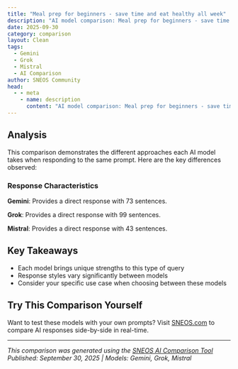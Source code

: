 ```yaml
---
title: "Meal prep for beginners - save time and eat healthy all week"
description: "AI model comparison: Meal prep for beginners - save time and eat healthy all week..."
date: 2025-09-30
category: comparison
layout: Clean
tags:
  - Gemini
  - Grok
  - Mistral
  - AI Comparison
author: SNEOS Community
head:
  - - meta
    - name: description
      content: "AI model comparison: Meal prep for beginners - save time and eat healthy all week..."
---
```


<ChatComparison
  title="Meal prep for beginners - save time and eat healthy all week"
  prompt="Meal prep for beginners - save time and eat healthy all week"
  :responses='{"Gemini": "## Meal Prep for Beginners: Save Time and Eat Healthy All Week!\n\nThis guide will help you get started with meal prepping, even if you\u0027ve never done it before. We\u0027ll focus on simple, versatile recipes and practical tips to make the process as easy and enjoyable as possible.\n\n**1. Start Small \u0026 Plan Ahead:**\n\n* **Don\u0027t Overwhelm Yourself:** Begin with prepping just 1-2 meals or ingredients for the week. Maybe just lunches, or just prepping chicken for dinner.\n* **Choose Your Meals:** Decide what meals you want to prep. Consider your schedule and what you enjoy eating. Look for recipes that are:\n * **Scalable:** Easy to multiply the recipe to make larger batches.\n * **Versatile:** Can be used in multiple meals.\n * **Freezable:** Can be frozen for longer storage.\n* **Create a Shopping List:** Based on your chosen recipes, make a detailed shopping list. This will save you time and prevent impulse buys.\n* **Set a Prep Day:** Designate a specific day and time each week for your meal prepping. Sunday is a popular choice.\n\n**2. Simple \u0026 Versatile Recipe Ideas:**\n\nHere are some beginner-friendly recipes that are easy to scale and customize:\n\n* **Roasted Chicken \u0026 Vegetables:**\n * **Chicken:** Roast a whole chicken or buy chicken breasts and thighs. Season with salt, pepper, garlic powder, and paprika.\n * **Vegetables:** Roast a mix of your favorite veggies like broccoli, Brussels sprouts, carrots, sweet potatoes, onions, and peppers. Toss with olive oil, salt, pepper, and herbs.\n * **Uses:** Chicken can be used in salads, wraps, bowls, or as a main course. Roasted vegetables can be used as a side dish or added to pasta or grain bowls.\n\n* **Quinoa/Rice Bowls:**\n * **Grains:** Cook a large batch of quinoa, brown rice, or farro.\n * **Protein:** Cooked beans (black beans, chickpeas, lentils), grilled chicken or tofu, or hard-boiled eggs.\n * **Veggies:** Chopped raw veggies like cucumbers, tomatoes, bell peppers, and spinach. You can also add cooked veggies from your roasted batch.\n * **Sauce:** Homemade or store-bought vinaigrette, hummus, salsa, or yogurt-based dressing.\n * **Uses:** Customizable bowls for lunch or dinner.\n\n* **Overnight Oats:**\n * **Ingredients:** Rolled oats, milk (dairy or non-dairy), chia seeds, yogurt (optional), sweetener (maple syrup, honey, or fruit), and toppings (fruit, nuts, seeds).\n * **Instructions:** Combine all ingredients in a jar or container and refrigerate overnight. Grab and go in the morning!\n\n* **Egg Muffins/Frittatas:**\n * **Ingredients:** Eggs, your favorite vegetables (spinach, mushrooms, peppers, onions), cheese (optional), and seasonings.\n * **Instructions:** Whisk eggs, add vegetables and cheese, pour into muffin tins or a baking dish, and bake.\n * **Uses:** Quick and easy breakfasts or snacks.\n\n* **Soup/Chili:**\n * **Recipe:** Choose a simple soup or chili recipe with beans, lentils, vegetables, and broth.\n * **Uses:** Lunch or dinner, especially good for colder months. Freezes well!\n\n**3. Practical Meal Prep Tips:**\n\n* **Invest in Good Containers:** Choose airtight containers that are microwave and freezer-safe. Glass or BPA-free plastic are good options. Different sizes are helpful.\n* **Cool Food Properly:** Let cooked food cool completely before placing it in containers and refrigerating. This prevents bacterial growth.\n* **Storage Times:**\n * Cooked meat, poultry, fish, and cooked vegetables: 3-4 days in the refrigerator.\n * Grains (cooked): 4-6 days in the refrigerator.\n * Soups and stews: 3-4 days in the refrigerator.\n * Most meal prepped items can be frozen for 2-3 months.\n* **Label and Date Everything:** Use labels and a marker to write the date on each container. This helps you keep track of how long food has been stored.\n* **Divide Portions:** Pre-portion your meals into individual containers for easy grabbing and going.\n* **Prep Smart:**\n * **Multi-task:** While something is baking in the oven, chop vegetables or cook grains.\n * **Use Kitchen Gadgets:** A food processor can quickly chop vegetables, and an Instant Pot can speed up cooking times.\n* **Don\u0027t Be Afraid to Experiment:** Try new recipes and find what works best for you.\n* **Make it Enjoyable:** Put on some music, listen to a podcast, or invite a friend to meal prep with you!\n\n**4. Example Meal Prep Plan (One Week):**\n\nThis is just an example; customize it to your liking!\n\n* **Meal:** Lunches (5 days)\n* **Recipe:** Quinoa Bowls with Roasted Chicken \u0026 Vegetables\n * **Prep:**\n * Roast chicken breasts (or buy pre-cooked).\n * Roast a mix of broccoli, bell peppers, and sweet potatoes.\n * Cook quinoa.\n * Prepare a simple vinaigrette.\n * **Assembly:** Divide quinoa, chicken, roasted vegetables, and vinaigrette into 5 containers.\n\n* **Meal:** Breakfasts (5 days)\n* **Recipe:** Overnight Oats\n * **Prep:** Mix rolled oats, milk, chia seeds, yogurt, maple syrup, and berries into 5 jars or containers. Refrigerate overnight.\n\n* **Ingredient Prep:** Chopped Vegetables (onions, celery, carrots) - Great for adding to stir-fries, soups, or omelets during the week.\n\n**5. Troubleshooting:**\n\n* **Food Gets Soggy:** Make sure to store ingredients separately if possible, especially wet ingredients from dry ingredients. Pack dressing on the side for salads.\n* **Lack of Variety:** Rotate your recipes regularly to avoid boredom. Experiment with different seasonings and sauces.\n* **Too Much Time:** Start with simpler recipes and gradually add more complex ones as you get more comfortable.\n\n**Key to Success: Consistency is key! Even if you only prep a few things each week, it\u0027s better than nothing. Start small, experiment, and find a system that works for you.**\n", "Grok": "Meal prepping is a fantastic way for beginners to save time, reduce stress, and eat healthier throughout the week. By dedicating a few hours to planning and cooking, you can have nutritious meals ready to go. Below is a step-by-step guide to meal prepping, along with tips, a sample plan, and easy recipes for beginners.\n\n---\n\n### Why Meal Prep?\n- **Saves Time**: Cook once or twice a week instead of daily.\n- **Saves Money**: Buying in bulk and reducing food waste cuts costs.\n- **Healthier Choices**: Avoid impulse eating or takeaways by having balanced meals ready.\n- **Reduces Stress**: No last-minute \u201Cwhat\u2019s for dinner?\u201D decisions.\n\n---\n\n### Step-by-Step Guide to Meal Prepping for Beginners\n1. **Plan Your Week**\n - Decide how many meals you want to prep (e.g., breakfasts, lunches, dinners, snacks).\n - Pick simple recipes with overlap in ingredients to save on shopping and prep time.\n - Check your schedule\u2014are there days you won\u2019t need prepped meals?\n - Aim for balanced meals: protein, carbs, healthy fats, and vegetables.\n\n2. **Make a Shopping List**\n - List ingredients for your chosen recipes.\n - Include pantry staples (rice, pasta, spices, oils) if you\u2019re low.\n - Buy in bulk for cost savings (e.g., chicken breasts, grains, frozen veggies).\n\n3. **Set Aside Time**\n - Choose 1-2 days a week for prepping (e.g., Sunday and Wednesday).\n - Start with 2-3 hours until you get the hang of it.\n\n4. **Prep and Cook**\n - Wash, chop, and measure ingredients ahead of time.\n - Cook in bulk: roast veggies, grill proteins, boil grains or pasta.\n - Use multitasking\u2014cook rice while roasting chicken, for example.\n\n5. **Store Meals Properly**\n - Use airtight containers to keep food fresh.\n - Portion meals into single servings for grab-and-go convenience.\n - Label containers with the meal and date if needed.\n - Refrigerate meals for 3-5 days; freeze anything you won\u2019t eat within that time.\n\n6. **Reheat and Enjoy**\n - Reheat meals in the microwave or on the stovetop.\n - Add fresh elements (like dressings or avocado) at the last minute to avoid sogginess.\n\n---\n\n### Tips for Success\n- **Start Small**: If you\u2019re new, prep just 2-3 meals for a few days to avoid overwhelm.\n- **Invest in Containers**: Get a set of glass or BPA-free plastic containers in various sizes for meals and snacks.\n- **Batch Cook Basics**: Prepare large portions of versatile ingredients like rice, quinoa, or grilled chicken that can be used in multiple meals.\n- **Mix It Up**: Vary flavors and textures weekly to prevent boredom.\n- **Use Freezer-Friendly Recipes**: Soups, stews, and casseroles freeze well for longer storage.\n- **Keep Snacks Handy**: Prep cut veggies, fruit, or hard-boiled eggs for quick bites.\n\n---\n\n### Sample Weekly Meal Prep Plan (5 Days)\nThis plan focuses on simple, nutrient-dense meals for breakfast, lunch, and dinner. Adjust portions based on your needs.\n\n**Breakfast: Overnight Oats (5 servings)**\n- Prep Time: 10 minutes\n- Ingredients (per serving):\n - \u00BD cup rolled oats\n - \u00BE cup milk (or almond milk)\n - 1 tbsp chia seeds\n - 1 tsp honey or maple syrup\n - Toppings: berries, nuts (add before eating)\n- Instructions: Mix oats, milk, chia seeds, and sweetener in a jar or container. Make 5 jars, seal, and refrigerate. Add toppings when ready to eat.\n\n**Lunch: Chicken \u0026 Quinoa Salad Bowls (5 servings)**\n- Prep Time: 40 minutes\n- Ingredients:\n - 1.5 lbs chicken breast (grilled or baked, seasoned with salt, pepper, garlic powder)\n - 2 cups quinoa (cooked)\n - 1 bag mixed greens or spinach\n - 2 cups cherry tomatoes (halved)\n - 1 cucumber (sliced)\n - Dressing: olive oil, lemon juice, salt, pepper (store separately)\n- Instructions: Cook chicken and quinoa. Divide ingredients into 5 containers (quinoa as base, then greens, veggies, and chicken on top). Store dressing in small containers to add later.\n\n**Dinner: Turkey \u0026 Veggie Stir-Fry with Rice (5 servings)**\n- Prep Time: 30 minutes\n- Ingredients:\n - 1.5 lbs ground turkey (or chicken)\n - 2 bell peppers (sliced)\n - 1 zucchini (sliced)\n - 1 bag frozen broccoli (or fresh)\n - 3 cups cooked brown rice\n - Soy sauce or tamari, garlic, ginger (to taste)\n- Instructions: Cook rice. In a large pan, cook turkey with seasoning, then add veggies and cook until tender. Divide rice and stir-fry into 5 containers.\n\n**Snacks (Prep 5 portions each)**\n- Cut carrots, celery, and cucumber with hummus (store in small containers).\n- Hard-boiled eggs (boil 10, store in fridge).\n- Apple slices with peanut butter (store peanut butter separately to avoid soggy apples).\n\n**Total Prep Time**: ~2 hours\n**Storage**: Refrigerate breakfast, lunch, and dinner containers for up to 5 days. Freeze extra portions of stir-fry if needed.\n\n---\n\n### Easy Beginner Recipes for Meal Prep\nHere are a few more simple, versatile recipes to try.\n\n**1. Baked Chicken \u0026 Sweet Potatoes**\n- Ingredients: Chicken thighs (4-6), 2-3 sweet potatoes (cubed), olive oil, salt, pepper, paprika.\n- Instructions: Preheat oven to 400\u00B0F (200\u00B0C). Toss chicken and sweet potatoes in oil and spices. Bake for 35-40 minutes until chicken is cooked (165\u00B0F/74\u00B0C internal temp). Divide into containers with a side of steamed greens.\n\n**2. Vegetarian Chickpea \u0026 Veggie Bowls**\n- Ingredients: 2 cans chickpeas (rinsed), 2 cups cooked rice, 1 red onion (sliced), 2 cups broccoli, olive oil, cumin, garlic powder.\n- Instructions: Roast chickpeas, onion, and broccoli at 400\u00B0F (200\u00B0C) for 25 minutes with oil and spices. Divide rice and roasted mix into containers. Add a dollop of yogurt or tahini before eating.\n\n**3. Breakfast Egg Muffins**\n- Ingredients: 8 eggs, 1 cup spinach (chopped), \u00BD cup shredded cheese, \u00BD bell pepper (diced), salt, pepper.\n- Instructions: Preheat oven to 375\u00B0F (190\u00B0C). Whisk eggs, mix in veggies and cheese. Pour into a greased muffin tin (makes ~12). Bake for 20 minutes. Store in fridge; reheat 30 seconds in microwave.\n\n---\n\n### How to Stay Motivated\n- **Track Your Savings**: Notice how much time and money you save by avoiding takeout.\n- **Experiment with Flavors**: Try new spices, sauces, or cuisines to keep things exciting.\n- **Involve Others**: Meal prep with a friend or family member to make it fun.\n- **Celebrate Wins**: Acknowledge the convenience of grabbing a healthy meal when you\u2019re busy.\n\n---\n\n### Common Mistakes to Avoid\n- **Overcomplicating Recipes**: Stick to simple meals with minimal ingredients at first.\n- **Not Storing Properly**: Use airtight containers to avoid spoilage.\n- **Prepping Too Much**: Start with a few days\u2019 worth of meals until you know what works for you.\n- **Ignoring Variety**: Eating the same meal daily can lead to boredom\u2014rotate proteins, grains, or veggies.\n\n---\n\n### Grocery List for Sample Plan\n**Proteins**: Chicken breast (1.5 lbs), ground turkey (1.5 lbs), eggs (dozen)\n**Grains**: Quinoa (2 cups dry), brown rice (3 cups dry), rolled oats (2.5 cups)\n**Veggies**: Mixed greens, cherry tomatoes, cucumber, bell peppers, zucchini, broccoli, carrots, celery\n**Fruits**: Berries (for oats), apples\n**Pantry**: Chia seeds, honey, olive oil, soy sauce, hummus, peanut butter, spices (salt, pepper, garlic powder, ginger, cumin)\n**Dairy/Alternatives**: Milk or almond milk, cheese (for egg muffins if desired)\n\n---\n\nMeal prepping is a skill that gets easier with practice. Start with this beginner-friendly plan, adjust to your tastes, and enjoy the benefits of stress-free, healthy eating all week! If you have dietary restrictions or specific goals (e.g., weight loss, muscle gain), let me know, and I can tailor a plan for you. What\u2019s your first meal prep idea? \uD83D\uDE0A", "Mistral": "Meal prepping is a fantastic way to save time, eat healthily, and stay organized throughout the week. Here are some steps and tips to help beginners get started:\n\n### 1. Plan Your Meals\n- **Choose Recipes:** Select a variety of recipes that you enjoy and that fit your dietary needs.\n- **Create a Grocery List:** Make a list of all the ingredients you need for the week.\n- **Consider Variety:** Include a mix of proteins, vegetables, grains, and healthy fats.\n\n### 2. Gather Your Tools\n- **Containers:** Invest in good-quality, reusable containers for storing your meals.\n- **Kitchen Equipment:** Ensure you have essentials like a cutting board, knives, pots, pans, and a slow cooker or Instant Pot if you prefer.\n\n### 3. Schedule Your Prep Time\n- **Dedicate a Day:** Choose a day (usually Sunday) to do your meal prep.\n- **Break It Down:** Divide your prep time into smaller tasks like chopping vegetables, cooking proteins, and assembling meals.\n\n### 4. Prep Your Ingredients\n- **Chop Vegetables:** Cut up all your vegetables for the week.\n- **Cook Proteins:** Grill, bake, or cook your proteins (chicken, fish, tofu, etc.).\n- **Cook Grains:** Prepare grains like rice, quinoa, or pasta.\n\n### 5. Assemble Your Meals\n- **Portion Control:** Divide your meals into individual portions.\n- **Mix and Match:** Create different combinations to keep meals interesting.\n- **Label and Store:** Label your containers with the date and contents, and store them in the fridge or freezer.\n\n### 6. Tips for Success\n- **Start Small:** Begin with just a few meals or snacks to get the hang of it.\n- **Use Leftovers:** Repurpose leftovers into new meals to reduce waste.\n- **Freeze Meals:** Some meals can be frozen for later use, extending their shelf life.\n- **Stay Organized:** Keep a meal prep calendar or use an app to stay on track.\n\n### Sample Meal Prep Plan\n\n#### Breakfast\n- **Overnight Oats:** Mix oats, milk, chia seeds, and your choice of fruits and nuts.\n- **Egg Muffins:** Bake a batch of egg muffins with spinach, cheese, and bacon.\n\n#### Lunch\n- **Mason Jar Salads:** Layer salad ingredients in a jar (dressing at the bottom).\n- **Chicken and Quinoa Bowls:** Cook chicken, quinoa, and roasted vegetables.\n\n#### Dinner\n- **Stir-Fry:** Prep all your vegetables and protein, then cook in batches.\n- **Baked Sweet Potatoes:** Bake a batch of sweet potatoes to pair with various toppings.\n\n#### Snacks\n- **Hummus and Veggies:** Prep a batch of hummus and cut up veggies.\n- **Energy Bites:** Mix oats, peanut butter, honey, and chocolate chips.\n\n### Example Recipes\n\n#### Overnight Oats\n- **Ingredients:** 1/2 cup oats, 1/2 cup milk, 1 tbsp chia seeds, 1 tbsp honey, 1/2 cup mixed berries.\n- **Instructions:** Combine all ingredients in a jar, mix well, and refrigerate overnight.\n\n#### Chicken and Quinoa Bowls\n- **Ingredients:** 2 chicken breasts, 1 cup quinoa, 2 cups mixed vegetables (bell peppers, broccoli, carrots).\n- **Instructions:** Cook chicken and quinoa separately. Roast vegetables in the oven. Assemble in containers.\n\n#### Mason Jar Salads\n- **Ingredients:** 2 tbsp dressing, 1/2 cup cherry tomatoes, 1/2 cup cucumber, 1/2 cup chickpeas, 1 cup mixed greens.\n- **Instructions:** Layer ingredients in a jar, starting with dressing at the bottom.\n\n### Final Thoughts\nMeal prepping can seem daunting at first, but with a bit of planning and practice, it can become a seamless part of your weekly routine. Start small, stay organized, and enjoy the benefits of healthy, homemade meals all week long."}' 
  published-date="22:46"
/>

## Analysis

This comparison demonstrates the different approaches each AI model takes when responding to the same prompt. Here are the key differences observed:

### Response Characteristics

**Gemini**: Provides a direct response with 73 sentences. 

**Grok**: Provides a direct response with 99 sentences. 

**Mistral**: Provides a direct response with 43 sentences. 

## Key Takeaways

- Each model brings unique strengths to this type of query
- Response styles vary significantly between models
- Consider your specific use case when choosing between these models

## Try This Comparison Yourself

Want to test these models with your own prompts? Visit [SNEOS.com](https://sneos.com) to compare AI responses side-by-side in real-time.

---

*This comparison was generated using the [SNEOS AI Comparison Tool](https://sneos.com)*
*Published: September 30, 2025 | Models: Gemini, Grok, Mistral*
